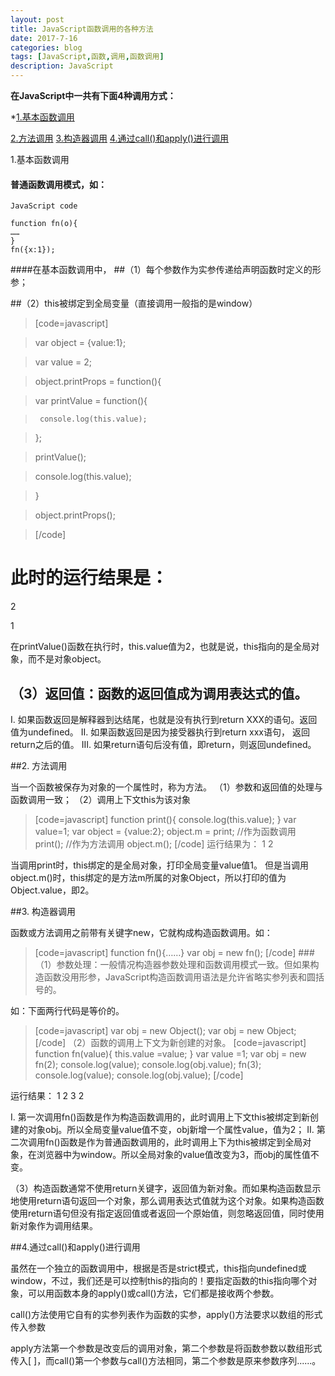 ```yaml
---
layout: post
title: JavaScript函数调用的各种方法
date: 2017-7-16
categories: blog
tags: [JavaScript,函数,调用,函数调用]
description: JavaScript
---
```


**在JavaScript中一共有下面4种调用方式：**

*[1.基本函数调用](#1.基本函数调用)

[2.方法调用](#2.方法调用)
[3.构造器调用](#3.构造器调用)
[4.通过call()和apply()进行调用](#4.通过call()和apply()进行调用)

1.基本函数调用
#### 普通函数调用模式，如：

    JavaScript code
    
    function fn(o){
    …… 
    }
    fn({x:1});

####在基本函数调用中，
##（1）每个参数作为实参传递给声明函数时定义的形参；

##（2）this被绑定到全局变量（直接调用一般指的是window）

>[code=javascript]


>  var object = {value:1};

> var value = 2;

> object.printProps = function(){

>    var printValue = function(){

>      console.log(this.value);

>    };

>   printValue();

>   console.log(this.value);

> }

> object.printProps();

>[/code]


# 此时的运行结果是：
 2
 
 1

在printValue()函数在执行时，this.value值为2，也就是说，this指向的是全局对象，而不是对象object。

## （3）返回值：函数的返回值成为调用表达式的值。
I. 如果函数返回是解释器到达结尾，也就是没有执行到return XXX的语句。返回值为undefined。 
II. 如果函数返回是因为接受器执行到return xxx语句， 返回return之后的值。 
III. 如果return语句后没有值，即return，则返回undefined。

##2. 方法调用

当一个函数被保存为对象的一个属性时，称为方法。
（1）参数和返回值的处理与函数调用一致；
（2）调用上下文this为该对象
>[code=javascript] 
>function print(){
>    console.log(this.value); 
>  }
>  var value=1;
>  var object = {value:2};
>  object.m = print;
>  //作为函数调用
>  print();
>  //作为方法调用
>  object.m();
>[/code]
运行结果为：
 1
 2

当调用print时，this绑定的是全局对象，打印全局变量value值1。
但是当调用object.m()时，this绑定的是方法m所属的对象Object，所以打印的值为Object.value，即2。

##3. 构造器调用

 函数或方法调用之前带有关键字new，它就构成构造函数调用。如：
>[code=javascript]
> function fn(){……}
> var obj = new fn();
>[/code]
###（1）参数处理：一般情况构造器参数处理和函数调用模式一致。但如果构造函数没用形参，JavaScript构造函数调用语法是允许省略实参列表和圆括号的。

如：下面两行代码是等价的。
>[code=javascript]
>  var obj = new Object();
>  var obj = new Object;
>[/code]
（2）函数的调用上下文为新创建的对象。
>[code=javascript]
> function fn(value){
>   this.value =value;
> }
> var value =1;
> var obj = new fn(2);
> console.log(value);
> console.log(obj.value);
>fn(3);
>console.log(value);
>console.log(obj.value);
>[/code]

运行结果：
 1
 2
 3
 2

 I. 第一次调用fn()函数是作为构造函数调用的，此时调用上下文this被绑定到新创建的对象obj。所以全局变量value值不变，obj新增一个属性value，值为2；
 II. 第二次调用fn()函数是作为普通函数调用的，此时调用上下为this被绑定到全局对象，在浏览器中为window。所以全局对象的value值改变为3，而obj的属性值不变。

（3）构造函数通常不使用return关键字，返回值为新对象。而如果构造函数显示地使用return语句返回一个对象，那么调用表达式值就为这个对象。如果构造函数使用return语句但没有指定返回值或者返回一个原始值，则忽略返回值，同时使用新对象作为调用结果。

##4.通过call()和apply()进行调用

虽然在一个独立的函数调用中，根据是否是strict模式，this指向undefined或window，不过，我们还是可以控制this的指向的！要指定函数的this指向哪个对象，可以用函数本身的apply()或call()方法，它们都是接收两个参数。

call()方法使用它自有的实参列表作为函数的实参，apply()方法要求以数组的形式传入参数

apply方法第一个参数是改变后的调用对象，第二个参数是将函数参数以数组形式传入[ ]，而call()第一个参数与call()方法相同，第二个参数是原来参数序列......。
